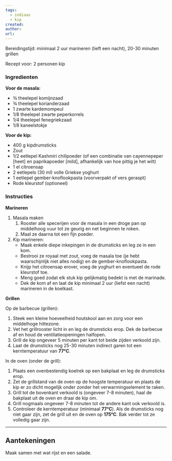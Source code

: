 ```yaml
---
tags:
  - indiaas
  - kip
created: 
author: 
url:
---
```

Bereidingstijd: minimaal 2 uur marineren (lieft een nacht), 20-30 minuten grillen

Recept voor: 2 personen kip

### Ingredienten

**Voor de masala:**
- ¾ theelepel komijnzaad
- ¾ theelepel korianderzaad
- 1 zwarte kardemompeul
- 1/8 theelepel zwarte peperkorrels
- 1/4 theelepel fenegriekzaad
- 1/8 kaneelstokje

**Voor de kip:**
- 400 g kipdrumsticks
- Zout
- 1/2 eetlepel Kashmiri chilipoeder (of een combinatie van cayennepeper [heet] en paprikapoeder [mild], afhankelijk van hoe pittig je het wilt)
- 1 el citroensap
- 2 eetlepels (30 ml) volle Griekse yoghurt
- 1 eetlepel gember-knoflookpasta (voorverpakt of vers geraspt)
- Rode kleurstof (optioneel)

### Instructies

**Marineren**

1. Masala maken
	1. Rooster alle specerijen voor de masala in een droge pan op middelhoog vuur tot ze geurig en net beginnen te roken. 
	2. Maal ze daarna tot een fijn poeder.
2. Kip marineren:
    - Maak enkele diepe inkepingen in de drumsticks en leg ze in een kom.
    - Bestrooi ze royaal met zout, voeg de masala toe (je hebt waarschijnlijk niet alles nodig) en de gember-knoflookpasta.
    - Knijp het citroensap erover, voeg de yoghurt en eventueel de rode kleurstof toe.
    - Meng goed zodat elk stuk kip gelijkmatig bedekt is met de marinade.
    - Dek de kom af en laat de kip minimaal 2 uur (liefst een nacht) marineren in de koelkast.

**Grillen**

Op de barbecue (grillen):
1. Steek een kleine hoeveelheid houtskool aan en zorg voor een middelhoge hittezone. 
2. Vet het grillrooster licht in en leg de drumsticks erop. Dek de barbecue af en houd de ventilatieopeningen halfopen.
3. Grill de kip ongeveer 5 minuten per kant tot beide zijden verkoold zijn.
4. Laat de drumsticks nog 25-30 minuten indirect garen tot een kerntemperatuur van **77°C**.

In de oven (onder de grill):
1. Plaats een ovenbestendig koelrek op een bakplaat en leg de drumsticks erop.
2. Zet de grillstand van de oven op de hoogste temperatuur en plaats de kip er zo dicht mogelijk onder zonder het verwarmingselement te raken.    
3. Grill tot de bovenkant verkoold is (ongeveer 7-8 minuten), haal de bakplaat uit de oven en draai de kip om.    
4. Grill nogmaals ongeveer 7-8 minuten tot de andere kant ook verkoold is.
5. Controleer de kerntemperatuur (minimaal **77°C**). Als de drumsticks nog niet gaar zijn, zet de grill uit en de oven op **175°C**. Bak verder tot ze volledig gaar zijn.

-----

## Aantekeningen

Maak samen met wat rijst en een salade.